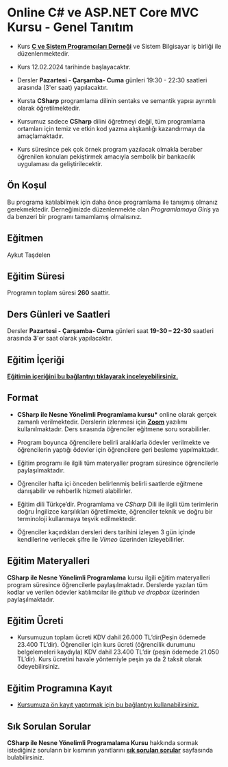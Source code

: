 # Online C# ve ASP.NET Core MVC Kursu - Genel Tanıtım

+ Kurs [__C ve Sistem Programcıları Derneği__](http://www.csystem.org/) ve Sistem Bilgisayar iş birliği ile düzenlenmektedir. 

+ Kurs 12.02.2024 tarihinde başlayacaktır.

+ Dersler __Pazartesi - Çarşamba- Cuma__ günleri 19:30 - 22:30 saatleri arasında (3'er saat) yapılacaktır.

+ Kursta __CSharp__ programlama dilinin sentaks ve semantik yapısı ayrıntılı olarak öğretilmektedir.

+ Kursumuz sadece __CSharp__ dilini öğretmeyi değil, tüm programlama ortamları için temiz ve etkin kod yazma alışkanlığı kazandırmayı da amaçlamaktadır.

+ Kurs süresince pek çok örnek program yazılacak olmakla beraber öğrenilen konuları pekiştirmek amacıyla sembolik bir bankacılık uygulaması da geliştirilecektir.


## Ön Koşul
Bu programa katılabilmek için daha önce programlama ile tanışmış olmanız gerekmektedir. Derneğimizde düzenlenmekte olan _Programlamaya Giriş_ ya da benzeri bir programı tamamlamış olmalısınız.

## Eğitmen
Aykut Taşdelen

## Eğitim Süresi
Programın toplam süresi __260__ saattir. 

## Ders Günleri ve Saatleri
Dersler __Pazartesi - Çarşamba- Cuma__ günleri saat __19-30 – 22-30__ saatleri arasında __3__'er saat olarak yapılacaktır.


## Eğitim İçeriği
__[Eğitimin içeriğini bu bağlantıyı tıklayarak inceleyebilirsiniz.](https://github.com/CSD-1993/Online-CSharp-ile-Nesne-Yonelimli-Programlama-Kursu-12-Subat-2024/blob/main/kurs_icerigi.md)__


## Format
+ __CSharp ile Nesne Yönelimli Programlama kursu*__ online olarak gerçek zamanlı verilmektedir. Derslerin izlenmesi için __[Zoom](https://zoom.us/)__ yazılımı kullanılmaktadır. Ders sırasında öğrenciler eğitmene soru sorabilirler.

+ Program boyunca öğrencilere belirli aralıklarla ödevler verilmekte ve öğrencilerin yaptığı ödevler için öğrencilere geri besleme yapılmaktadır.

+ Eğitim programı ile ilgili tüm materyaller program süresince öğrencilerle paylaşılmaktadır.

+ Öğrenciler hafta içi önceden belirlenmiş belirli saatlerde eğitmene danışabilir ve rehberlik hizmeti alabilirler.

+ Eğitim dili Türkçe’dir. Programlama ve _CSharp_ Dili ile ilgili tüm terimlerin doğru İngilizce karşılıkları öğretilmekte, öğrenciler teknik ve doğru bir terminoloji kullanmaya teşvik edilmektedir.

+ Öğrenciler kaçırdıkları dersleri ders tarihini izleyen 3 gün içinde kendilerine verilecek şifre ile _Vimeo_ üzerinden izleyebilirler.

## Eğitim Materyalleri
__CSharp ile Nesne Yönelimli Programlama__ kursu ilgili eğitim materyalleri program süresince öğrencilerle paylaşılmaktadır. Derslerde yazılan tüm kodlar ve verilen ödevler katılımcılar ile _github ve dropbox_ üzerinden paylaşılmaktadır.

## Eğitim Ücreti
 + Kursumuzun toplam ücreti KDV dahil 26.000 TL’dir(Peşin ödemede 23.400 TL’dir). Öğrenciler için kurs ücreti (öğrencilik durumunu belgelemeleri kaydıyla) KDV dahil 23.400 TL’dir (peşin ödemede 21.050 TL’dir).  Kurs ücretini havale yöntemiyle peşin ya da 2 taksit olarak ödeyebilirsiniz.


## Eğitim Programına Kayıt
+ [Kursumuza ön kayıt yaptırmak için bu bağlantıyı kullanabilirsiniz.](https://us06web.zoom.us/meeting/register/tZwtf-uuqTMjHNwZj_SpbLT7f24qBT-Yy95T)

## Sık Sorulan Sorular
__CSharp ile Nesne Yönelimli Programalama Kursu__ hakkında sormak istediğiniz soruların bir kısmının yanıtlarını [__sık sorulan sorular__](https://github.com/CSD-1993/Online-CSharp-ile-Nesne-Yonelimli-Programlama-Kursu-12-Subat-2024/blob/main/sss.md) sayfasında bulabilirsiniz. 
